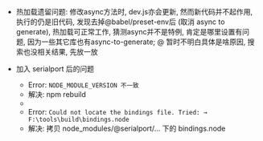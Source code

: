 * 热加载遗留问题: 修改async方法时, dev.js亦会更新, 然而新代码并不起作用, 执行的仍是旧代码, 发现去掉@babel/preset-env后 (取消 async to generate), 热加载可正常工作, 猜测async并不是特例, 肯定是哪里设置有问题, 因为一些其它库也有async-to-generate; @ 暂时不明白具体是啥原因, 搜索也没相关结果, 先放一放 

* 加入 serialport 后的问题
    * Error: `NODE_MODULE_VERSION 不一致`
    * 解决: npm rebuild 
    * 
    * Error: `Could not locate the bindings file. Tried: → F:\tools\build\bindings.node`
    * 解决: 拷贝 node_modules/@serialport/... 下的 bindings.node